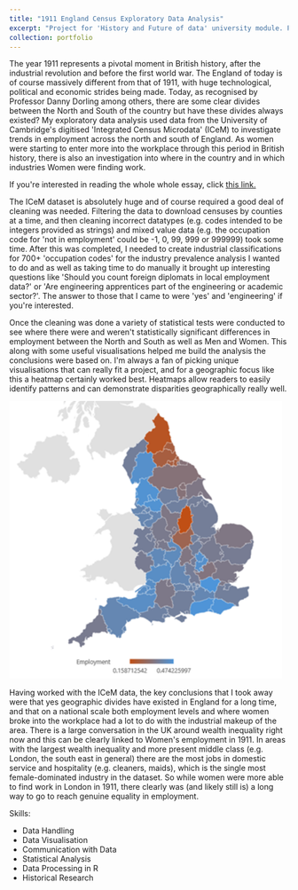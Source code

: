 ```yaml
---
title: "1911 England Census Exploratory Data Analysis"
excerpt: "Project for 'History and Future of data' university module. Processing and analysing data from the a digitised version of the 1911 census in England. The key focuses were on employment, particularly employment by sector and where in the country women were breaking into the workplace.<br/><img src='/images/1911_eda.png' height='300'>"
collection: portfolio
---
```


The year 1911 represents a pivotal moment in British history, after the industrial revolution and before the first world war. The England of today is of course massively different from that of 1911, with huge technological, political and economic strides being made. Today, as recognised by Professor Danny Dorling among others, there are some clear divides between the North and South of the country but have these divides always existed? My exploratory data analysis used data from the University of Cambridge's digitised 'Integrated Census Microdata' (ICeM) to investigate trends in employment across the north and south of England. As women were starting to enter more into the workplace through this period in British history, there is also an investigation into where in the country and in which industries Women were finding work.

If you're interested in reading the whole whole essay, click [this link.](https://docs.google.com/document/d/1h6D6l84FYkil7fFmA_ZrvJi1nJrXDpI-4efFus1zTlE/edit?usp=sharing)

The ICeM dataset is absolutely huge and of course required a good deal of cleaning was needed. Filtering the data to download censuses by counties at a time, and then cleaning incorrect datatypes (e.g. codes intended to be integers provided as strings) and mixed value data (e.g. the occupation code for 'not in employment' could be -1, 0, 99, 999 or 999999) took some time. After this was completed, I needed to create industrial classifications for 700+ 'occupation codes' for the industry prevalence analysis I wanted to do and as well as taking time to do manually it brought up interesting questions like 'Should you count foreign diplomats in local employment data?' or 'Are engineering apprentices part of the engineering or academic sector?'. The answer to those that I came to were 'yes' and 'engineering' if you're interested.

Once the cleaning was done a variety of statistical tests were conducted to see where there were and weren't statistically significant differences in employment between the North and South as well as Men and Women. This along with some useful visualisations helped me build the analysis the conclusions were based on. I'm always a fan of picking unique visualisations that can really fit a project, and for a geographic focus like this a heatmap certainly worked best. Heatmaps allow readers to easily identify patterns and can demonstrate disparities geographically really well. 

<img src='/images/1911_eda.png' height='500'>

Having worked with the ICeM data, the key conclusions that I took away were that yes geographic divides have existed in England for a long time, and that on a national scale both employment levels and where women broke into the workplace had a lot to do with the industrial makeup of the area. There is a large conversation in the UK around wealth inequality right now and this can be clearly linked to Women's employment in 1911. In areas with the largest wealth inequality and more present middle class (e.g. London, the south east in general) there are the most jobs in domestic service and hospitality (e.g. cleaners, maids), which is the single most female-dominated industry in the dataset. So while women were more able to find work in London in 1911, there clearly was (and likely still is) a long way to go to reach genuine equality in employment. 

Skills:
 * Data Handling
 * Data Visualisation
 * Communication with Data
 * Statistical Analysis
 * Data Processing in R
 * Historical Research
